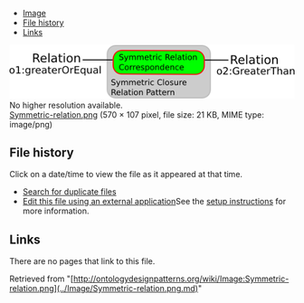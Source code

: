* [Image](../Image/Symmetric-relation.png.md#file)
* [File history](../Image/Symmetric-relation.png.md#filehistory)
* [Links](../Image/Symmetric-relation.png.md#filelinks)

[![Image:Symmetric-relation.png](../images/4/47/Symmetric-relation.png)](../images/4/47/Symmetric-relation.png)  
No higher resolution available.  
[Symmetric-relation.png](../images/4/47/Symmetric-relation.png)‎ (570 × 107 pixel, file size: 21 KB, MIME type: image/png)

## File history

Click on a date/time to view the file as it appeared at that time.



  
* [Search for duplicate files](http://ontologydesignpatterns.org/wiki/Special:FileDuplicateSearch/Symmetric-relation.png "Special:FileDuplicateSearch/Symmetric-relation.png")
* [Edit this file using an external application](http://ontologydesignpatterns.org/wiki/index.php?title=Image:Symmetric-relation.png&action=edit&externaledit=true&mode=file "Image:Symmetric-relation.png")See the [setup instructions](http://www.mediawiki.org/wiki/Manual:External_editors "http://www.mediawiki.org/wiki/Manual:External_editors") for more information.

## Links



There are no pages that link to this file.




Retrieved from "[http://ontologydesignpatterns.org/wiki/Image:Symmetric-relation.png](../Image/Symmetric-relation.png.md)"